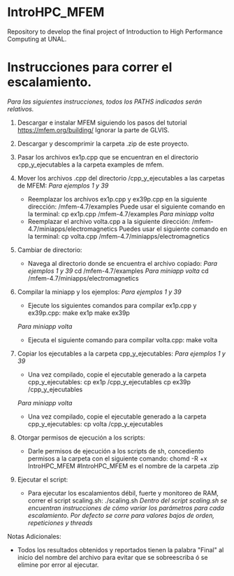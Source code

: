 # IntroHPC_MFEM
Repository to develop the final project of Introduction to High Performance Computing at UNAL.

# Instrucciones para correr el escalamiento. 
*Para las siguientes instrucciones, todos los PATHS indicados serán relativos.*

1. Descargar e instalar MFEM siguiendo los pasos del tutorial https://mfem.org/building/ Ignorar la parte de GLVIS.
2. Descargar y descomprimir la carpeta .zip de este proyecto. 
3. Pasar los archivos ex1p.cpp que se encuentran en el directorio cpp_y_ejecutables a la carpeta examples de mfem. 

3. Mover los archivos .cpp del directorio /cpp_y_ejecutables a las carpetas de MFEM:
     *Para ejemplos 1 y 39*
   - Reemplazar los archivos ex1p.cpp y ex39p.cpp en la siguiente dirección:
     /mfem-4.7/examples
     Puede usar el siguiente comando en la terminal:
     cp ex1p.cpp /mfem-4.7/examples
     *Para miniapp volta*
   - Reemplazar el archivo volta.cpp a la siguiente dirección:
     /mfem-4.7/miniapps/electromagnetics
     Puedes usar el siguiente comando en la terminal:
     cp volta.cpp /mfem-4.7/miniapps/electromagnetics

4. Cambiar de directorio:
   - Navega al directorio donde se encuentra el archivo copiado:
     *Para ejemplos 1 y 39*
     cd /mfem-4.7/examples
     *Para miniapp volta*
     cd /mfem-4.7/miniapps/electromagnetics

5. Compilar la miniapp y los ejemplos:
   *Para ejemplos 1 y 39*
    - Ejecute los siguientes comandos para compilar ex1p.cpp y ex39p.cpp:
      make ex1p
      make ex39p
   
   *Para miniapp volta*
   - Ejecuta el siguiente comando para compilar volta.cpp:
     make volta

6. Copiar los ejecutables a la carpeta cpp_y_ejecutables:
   *Para ejemplos 1 y 39*
   - Una vez compilado, copie el ejecutable generado a la carpeta cpp_y_ejecutables:
     cp ex1p /cpp_y_ejecutables
     cp ex39p /cpp_y_ejecutables

    *Para miniapp volta*
    - Una vez compilado, copie el ejecutable generado a la carpeta cpp_y_ejecutables:
     cp volta /cpp_y_ejecutables

7. Otorgar permisos de ejecución a los scripts:
   - Darle permisos de ejecución a los scripts de sh, concediento permisos a la carpeta con el siguiente comando:
     chomd -R +x IntroHPC_MFEM  #IntroHPC_MFEM es el nombre de la carpeta .zip

8. Ejecutar el script:
   - Para ejecutar los escalamientos débil, fuerte y monitoreo de RAM, correr el script scaling.sh:
    ./scaling.sh 
   *Dentro del script scaling.sh se encuentran instrucciones de cómo variar los parámetros para cada escalamiento.*
   *Por defecto se corre para valores bajos de orden, repeticiones y threads*


Notas Adicionales:
- Todos los resultados obtenidos y reportados tienen la palabra "Final" al inicio del nombre del archivo para evitar que se sobreescriba ó se elimine por error al ejecutar. 


